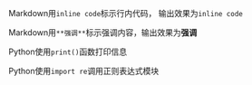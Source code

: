 Markdown用``inline code``标示行内代码，
输出效果为`inline code`

Markdown用`**强调**`标示强调内容，输出效果为**强调**

Python使用`print()`函数打印信息

Python使用`import re`调用正则表达式模块